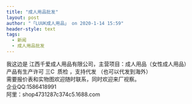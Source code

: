```yaml
---
title: "成人用品批发"
layout: post
author: "「LUUK成人用品」 on 2020-1-14 15:59"
header-style: text
tags:
  - 新闻
  - 成人用品批发
---
```


<head></head>
<body>
  我这边是 江西千爱成人用品有限公司，主营项目：成人用品（女性成人用品）
 <br> 产品有生产许可 三C&nbsp;&nbsp;质检 ，支持代发 （也可以代发到海外）
 <br> 需要报价表和实物图欢迎随时联系，同时欢迎来厂视察。
 <br> 企业QQ:1586418991
 <br> 阿里：shop4731287c374c5.1688.com
 <br> 
 <br> 
 <br>
</body>


